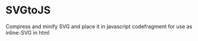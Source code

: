 # SVGtoJS
Compress and minify SVG and place it in javascript codefragment for use as inline-SVG in html 
